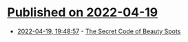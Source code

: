 # [Published on 2022-04-19](index.md)

* [2022-04-19, 19:48:57](https://news.ycombinator.com/item?id=31088049) - [The Secret Code of Beauty Spots](https://www.messynessychic.com/2022/04/15/the-secret-code-of-beauty-spots/)
